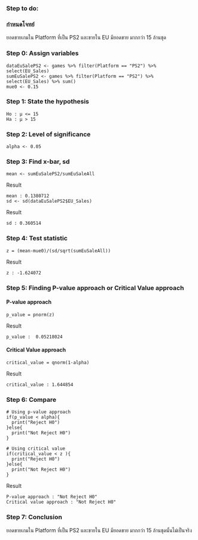 ### Step to do:

### กำหนดโจทย์
ยอดขายเกมใน Platform ที่เป็น PS2 และขายใน EU มียอดขาย
มากกว่า 15 ล้านชุด


### Step 0: Assign variables

```
dataEuSalePS2 <- games %>% filter(Platform == "PS2") %>% select(EU_Sales) 
sumEuSalePS2 <- games %>% filter(Platform == "PS2") %>% select(EU_Sales) %>% sum()
mue0 <- 0.15
```

### Step 1: State the hypothesis

```
Ho : μ <= 15
Ha : μ > 15
```

### Step 2: Level of significance

```
alpha <- 0.05
```

### Step 3: Find x-bar, sd

```
mean <- sumEuSalePS2/sumEuSaleAll
```

Result

```
mean : 0.1380712
sd <- sd(dataEuSalePS2$EU_Sales)
```

Result
```
sd : 0.360514
```
### Step 4: Test statistic

```
z = (mean-mue0)/(sd/sqrt(sumEuSaleAll))
```
Result
```
z : -1.624072  
```

### Step 5: Finding P-value approach or Critical Value approach
#### P-value approach

```
p_value = pnorm(z)
```
Result
```
p_value :  0.05218024
```
#### Critical Value approach
```
critical_value = qnorm(1-alpha)
```
Result
```
critical_value : 1.644854
```

### Step 6: Compare

```
# Using p-value approach
if(p_value < alpha){
  print("Reject H0")
}else{
  print("Not Reject H0")
}

# Using critical value
if(critical_value < z ){
  print("Reject H0")
}else{
  print("Not Reject H0")
}
```
Result
```
P-value approach : "Not Reject H0"
Critical value approach : "Not Reject H0"
```


### Step 7: Conclusion

ยอดขายเกมใน Platform ที่เป็น PS2 และขายใน EU มียอดขาย
มากกว่า 15 ล้านชุดนั้นไม่เป็นจริง
